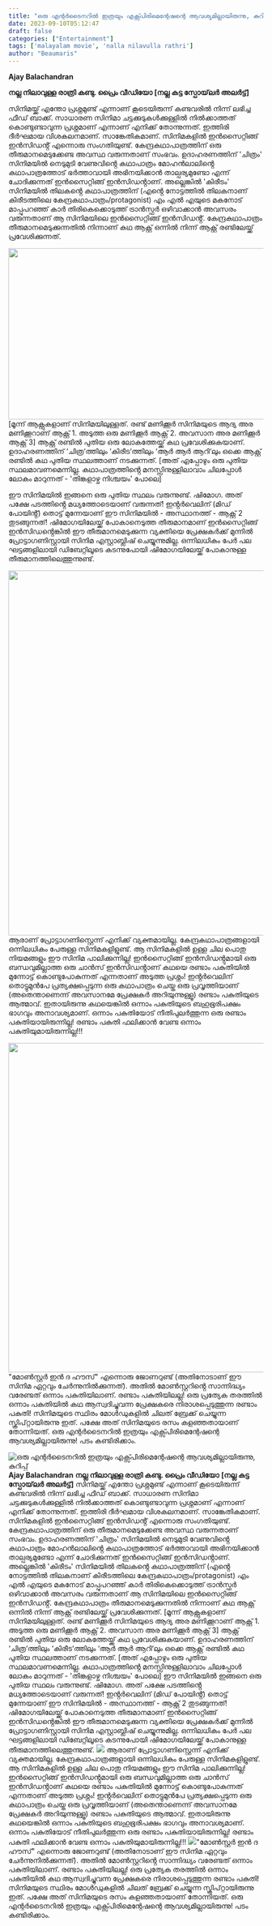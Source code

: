 ```yaml
---
title: "ഒരു എന്റർടൈനറിൽ ഇത്രയും എക്സ്പിരിമെന്റേഷന്റെ ആവശ്യമില്ലായിരുന്നു, കുറിപ്പ്"
date: 2023-09-10T05:12:47
draft: false
categories: ["Entertainment"]
tags: ['malayalam movie', 'nalla nilavulla rathri']
author: "Beaumaris"
---
```


<strong>Ajay Balachandran</strong>

<strong>നല്ല നിലാവുള്ള രാത്രി കണ്ടു. പ്രൈം വീഡിയോ</strong>
<strong>[നല്ല കട്ട സ്പോയ്‌ലർ അലർട്ട്]</strong>

സിനിമയ്ക്ക് എന്തോ പ്രശ്നമുണ്ട് എന്നാണ് കൂടെയിരുന്ന് കണ്ടവരിൽ നിന്ന് ലഭിച്ച ഫീഡ് ബാക്ക്. സാധാരണ സിനിമാ ചട്ടക്കുടുകൾക്കുള്ളിൽ നിൽക്കാത്തത് കൊണ്ടുണ്ടാവുന്ന പ്രശ്നമാണ് എന്നാണ് എനിക്ക് തോന്നുന്നത്. ഇത്തിരി ദീർഘമായ വിശകലനമാണ്. സാങ്കേതികമാണ്. സിനിമകളിൽ ഇൻസൈറ്റിങ്ങ് ഇൻസിഡൻ്റ് എന്നൊരു സംഗതിയുണ്ട്. കേന്ദ്രകഥാപാത്രത്തിന് ഒരു തീരുമാനമെടുക്കേണ്ട അവസ്ഥ വരുന്നതാണ് സംഭവം. ഉദാഹരണത്തിന് 'ചിത്രം' സിനിമയിൽ നെടുമുടി വേണുവിൻ്റെ കഥാപാത്രം മോഹൻലാലിൻ്റെ കഥാപാത്രത്തോട് ഭർത്താവായി അഭിനയിക്കാൻ താല്പര്യമുണ്ടോ എന്ന് ചോദിക്കുന്നത് ഇൻസൈറ്റിങ്ങ് ഇൻസിഡൻ്റാണ്. അല്ലെങ്കിൽ 'കിരീടം' സിനിമയിൽ തിലകൻ്റെ കഥാപാത്രത്തിന് (എൻ്റെ നോട്ടത്തിൽ തിലകനാണ് കിരീടത്തിലെ കേന്ദ്രകഥാപാത്രം/protagonist) എം എൽ എയുടെ മകനോട് മാപ്പുപറഞ്ഞ് കാർ തിരികെക്കൊടുത്ത് ട്രാൻസ്ഫർ ഒഴിവാക്കാൻ അവസരം വരുന്നതാണ് ആ സിനിമയിലെ ഇൻസൈറ്റിങ്ങ് ഇൻസിഡൻ്റ്. കേന്ദ്രകഥാപാത്രം തീരുമാനമെടുക്കുന്നതിൽ നിന്നാണ് കഥ ആക്റ്റ് ഒന്നിൽ നിന്ന് ആക്റ്റ് രണ്ടിലേയ്ക്ക് പ്രവേശിക്കുന്നത്.

<img class="size-full wp-image-419240 aligncenter" src="https://cdn.boolokam.com/articles/2023/09/ddffff-3.jpg" alt="" width="600" height="338" />[മൂന്ന് ആക്റ്റുകളാണ് സിനിമയിലുള്ളത്. രണ്ട് മണിക്കൂർ സിനിമയുടെ ആദ്യ അര മണിക്കൂറാണ് ആക്റ്റ് 1. അടുത്ത ഒരു മണിക്കൂർ ആക്റ്റ് 2. അവസാന അര മണിക്കൂർ ആക്റ്റ് 3]
ആക്റ്റ് രണ്ടിൽ പുതിയ ഒരു ലോകത്തേയ്ക്ക് കഥ പ്രവേശിക്കുകയാണ്. ഉദാഹരണത്തിന് ‘ചിത്ര‘ത്തിലും ‘കിരീട‘ത്തിലും ‘ആർ ആർ ആറി‘ലും ഒക്കെ ആക്റ്റ് രണ്ടിൽ കഥ പുതിയ സ്ഥലത്താണ് നടക്കുന്നത്. [അത് എപ്പോഴും ഒരു പുതിയ സ്ഥലമാവണമെന്നില്ല. കഥാപാത്രത്തിൻ്റെ മനസ്സിനുള്ളിലാവാം ചിലപ്പോൾ ലോകം മാറുന്നത് - 'തിങ്കളാഴ്ച നിശ്ചയം' പോലെ]

ഈ സിനിമയിൽ ഇങ്ങനെ ഒരു പുതിയ സ്ഥലം വരുന്നുണ്ട്. ഷിമോഗ. അത് പക്ഷേ പടത്തിൻ്റെ മധ്യത്തോടെയാണ് വരുന്നത്! ഇൻ്റർവെലിന് (മിഡ് പോയിൻ്റ്) തൊട്ട് മുന്നേയാണ് ഈ സിനിമയിൽ - അസ്ഥാനത്ത് - ആക്റ്റ് 2 തുടങ്ങുന്നത്! ഷിമോഗയിലേയ്ക്ക് പോകാനെടുത്ത തീരുമാനമാണ് ഇൻസൈറ്റിങ്ങ് ഇൻസിഡൻ്റെങ്കിൽ ഈ തീരുമാനമെടുക്കുന്ന വ്യക്തിയെ പ്രേക്ഷകർക്ക് മുന്നിൽ പ്രോട്ടാഗണിസ്റ്റായി സിനിമ എസ്റ്റാബ്ലിഷ് ചെയ്യുന്നുമില്ല. ഒന്നിലധികം പേർ പല ഘട്ടങ്ങളിലായി ഡിബേറ്റിലൂടെ കടന്നുപോയി ഷിമോഗയിലേയ്ക്ക് പോകാനുള്ള തീരുമാനത്തിലെത്തുന്നുണ്ട്.

<img class="alignnone size-full wp-image-419241" src="https://cdn.boolokam.com/articles/2023/09/dqddffff-2.jpg" alt="" width="1280" height="720" /> ആരാണ് പ്രോട്ടാഗണിസ്റ്റെന്ന് എനിക്ക് വ്യക്തമായില്ല. കേന്ദ്രകഥാപാത്രങ്ങളായി ഒന്നിലധികം പേരുള്ള സിനിമകളിളുണ്ട്. ആ സിനിമകളിൽ ഉള്ള ചില പൊതു നിയമങ്ങളും ഈ സിനിമ പാലിക്കുന്നില്ല! ഇൻസൈറ്റിങ്ങ് ഇൻസിഡൻ്റുമായി ഒരു ബന്ധവുമില്ലാത്ത ഒരു ചാൻസ് ഇൻസിഡൻ്റാണ് കഥയെ രണ്ടാം പകുതിയിൽ മുന്നോട്ട് കൊണ്ടുപോകുന്നത് എന്നതാണ് അടുത്ത പ്രശ്നം! ഇൻ്റർവെലിന് തൊട്ടുമുൻപേ പ്രത്യക്ഷപ്പെടുന്ന ഒരു കഥാപാത്രം ചെയ്ത ഒരു പ്രവൃത്തിയാണ് (അതെന്താണെന്ന് അവസാനമേ പ്രേക്ഷകർ അറിയുന്നുള്ളൂ) രണ്ടാം പകുതിയുടെ ആത്മാവ്. ഇതായിരുന്നു കഥയെങ്കിൽ ഒന്നാം പകുതിയുടെ ബഹുഭൂരിപക്ഷം ഭാഗവും അനാവശ്യമാണ്. ഒന്നാം പകുതിയോട് നീതിപുലർത്തുന്ന ഒരു രണ്ടാം പകുതിയായിരുന്നില്ല! രണ്ടാം പകുതി ഫലിക്കാൻ വേണ്ട ഒന്നാം പകുതിയുമായിരുന്നില്ല!!!

<img class="alignnone size-full wp-image-419242" src="https://cdn.boolokam.com/articles/2023/09/ddqqqq-2-1.jpg" alt="" width="1248" height="650" />"മോൺസ്റ്റർ ഇൻ ദ ഹൗസ്" എന്നൊരു ജോണറുണ്ട് (അതിനോടാണ് ഈ സിനിമ ഏറ്റവും ചേർന്നുനിൽക്കുന്നത്). അതിൽ മോൺസ്റ്ററിൻ്റെ സാന്നിദ്ധ്യം വരേണ്ടത് ഒന്നാം പകുതിയിലാണ്. രണ്ടാം പകുതിയിലല്ല!
ഒരു പ്രത്യേക തരത്തിൽ ഒന്നാം പകുതിയിൽ കഥ ആസ്വദിച്ചുവന്ന പ്രേക്ഷകരെ നിരാശപ്പെടുത്തുന്ന രണ്ടാം പകുതി! സിനിമയുടെ സ്ഥിരം മോൾഡുകളിൽ ചിലത് ബ്രേക്ക് ചെയ്യുന്ന സ്ക്രിപ്റ്റായിരുന്നു ഇത്. പക്ഷേ അത് സിനിമയുടെ രസം കളഞ്ഞതായാണ് തോന്നിയത്. ഒരു എന്റർടൈനറിൽ ഇത്രയും എക്സ്പിരിമെന്റേഷന്റെ ആവശ്യമില്ലായിരുന്നു! പടം കണ്ടിരിക്കാം.


![ഒരു എന്റർടൈനറിൽ ഇത്രയും എക്സ്പിരിമെന്റേഷന്റെ ആവശ്യമില്ലായിരുന്നു, കുറിപ്പ്](https://cdn.boolokam.com/articles/2023/09/ddffff-3.jpg)**Ajay Balachandran** **നല്ല നിലാവുള്ള രാത്രി കണ്ടു. പ്രൈം വീഡിയോ** **[നല്ല കട്ട സ്പോയ്‌ലർ അലർട്ട്]** സിനിമയ്ക്ക് എന്തോ പ്രശ്നമുണ്ട് എന്നാണ് കൂടെയിരുന്ന് കണ്ടവരിൽ നിന്ന് ലഭിച്ച ഫീഡ് ബാക്ക്. സാധാരണ സിനിമാ ചട്ടക്കുടുകൾക്കുള്ളിൽ നിൽക്കാത്തത് കൊണ്ടുണ്ടാവുന്ന പ്രശ്നമാണ് എന്നാണ് എനിക്ക് തോന്നുന്നത്. ഇത്തിരി ദീർഘമായ വിശകലനമാണ്. സാങ്കേതികമാണ്. സിനിമകളിൽ ഇൻസൈറ്റിങ്ങ് ഇൻസിഡൻ്റ് എന്നൊരു സംഗതിയുണ്ട്. കേന്ദ്രകഥാപാത്രത്തിന് ഒരു തീരുമാനമെടുക്കേണ്ട അവസ്ഥ വരുന്നതാണ് സംഭവം. ഉദാഹരണത്തിന് 'ചിത്രം' സിനിമയിൽ നെടുമുടി വേണുവിൻ്റെ കഥാപാത്രം മോഹൻലാലിൻ്റെ കഥാപാത്രത്തോട് ഭർത്താവായി അഭിനയിക്കാൻ താല്പര്യമുണ്ടോ എന്ന് ചോദിക്കുന്നത് ഇൻസൈറ്റിങ്ങ് ഇൻസിഡൻ്റാണ്. അല്ലെങ്കിൽ 'കിരീടം' സിനിമയിൽ തിലകൻ്റെ കഥാപാത്രത്തിന് (എൻ്റെ നോട്ടത്തിൽ തിലകനാണ് കിരീടത്തിലെ കേന്ദ്രകഥാപാത്രം/protagonist) എം എൽ എയുടെ മകനോട് മാപ്പുപറഞ്ഞ് കാർ തിരികെക്കൊടുത്ത് ട്രാൻസ്ഫർ ഒഴിവാക്കാൻ അവസരം വരുന്നതാണ് ആ സിനിമയിലെ ഇൻസൈറ്റിങ്ങ് ഇൻസിഡൻ്റ്. കേന്ദ്രകഥാപാത്രം തീരുമാനമെടുക്കുന്നതിൽ നിന്നാണ് കഥ ആക്റ്റ് ഒന്നിൽ നിന്ന് ആക്റ്റ് രണ്ടിലേയ്ക്ക് പ്രവേശിക്കുന്നത്. [മൂന്ന് ആക്റ്റുകളാണ് സിനിമയിലുള്ളത്. രണ്ട് മണിക്കൂർ സിനിമയുടെ ആദ്യ അര മണിക്കൂറാണ് ആക്റ്റ് 1. അടുത്ത ഒരു മണിക്കൂർ ആക്റ്റ് 2. അവസാന അര മണിക്കൂർ ആക്റ്റ് 3] ആക്റ്റ് രണ്ടിൽ പുതിയ ഒരു ലോകത്തേയ്ക്ക് കഥ പ്രവേശിക്കുകയാണ്. ഉദാഹരണത്തിന് ‘ചിത്ര‘ത്തിലും ‘കിരീട‘ത്തിലും ‘ആർ ആർ ആറി‘ലും ഒക്കെ ആക്റ്റ് രണ്ടിൽ കഥ പുതിയ സ്ഥലത്താണ് നടക്കുന്നത്. [അത് എപ്പോഴും ഒരു പുതിയ സ്ഥലമാവണമെന്നില്ല. കഥാപാത്രത്തിൻ്റെ മനസ്സിനുള്ളിലാവാം ചിലപ്പോൾ ലോകം മാറുന്നത് - 'തിങ്കളാഴ്ച നിശ്ചയം' പോലെ] ഈ സിനിമയിൽ ഇങ്ങനെ ഒരു പുതിയ സ്ഥലം വരുന്നുണ്ട്. ഷിമോഗ. അത് പക്ഷേ പടത്തിൻ്റെ മധ്യത്തോടെയാണ് വരുന്നത്! ഇൻ്റർവെലിന് (മിഡ് പോയിൻ്റ്) തൊട്ട് മുന്നേയാണ് ഈ സിനിമയിൽ - അസ്ഥാനത്ത് - ആക്റ്റ് 2 തുടങ്ങുന്നത്! ഷിമോഗയിലേയ്ക്ക് പോകാനെടുത്ത തീരുമാനമാണ് ഇൻസൈറ്റിങ്ങ് ഇൻസിഡൻ്റെങ്കിൽ ഈ തീരുമാനമെടുക്കുന്ന വ്യക്തിയെ പ്രേക്ഷകർക്ക് മുന്നിൽ പ്രോട്ടാഗണിസ്റ്റായി സിനിമ എസ്റ്റാബ്ലിഷ് ചെയ്യുന്നുമില്ല. ഒന്നിലധികം പേർ പല ഘട്ടങ്ങളിലായി ഡിബേറ്റിലൂടെ കടന്നുപോയി ഷിമോഗയിലേയ്ക്ക് പോകാനുള്ള തീരുമാനത്തിലെത്തുന്നുണ്ട്. ![](https://cdn.boolokam.com/articles/2023/09/dqddffff-2.jpg) ആരാണ് പ്രോട്ടാഗണിസ്റ്റെന്ന് എനിക്ക് വ്യക്തമായില്ല. കേന്ദ്രകഥാപാത്രങ്ങളായി ഒന്നിലധികം പേരുള്ള സിനിമകളിളുണ്ട്. ആ സിനിമകളിൽ ഉള്ള ചില പൊതു നിയമങ്ങളും ഈ സിനിമ പാലിക്കുന്നില്ല! ഇൻസൈറ്റിങ്ങ് ഇൻസിഡൻ്റുമായി ഒരു ബന്ധവുമില്ലാത്ത ഒരു ചാൻസ് ഇൻസിഡൻ്റാണ് കഥയെ രണ്ടാം പകുതിയിൽ മുന്നോട്ട് കൊണ്ടുപോകുന്നത് എന്നതാണ് അടുത്ത പ്രശ്നം! ഇൻ്റർവെലിന് തൊട്ടുമുൻപേ പ്രത്യക്ഷപ്പെടുന്ന ഒരു കഥാപാത്രം ചെയ്ത ഒരു പ്രവൃത്തിയാണ് (അതെന്താണെന്ന് അവസാനമേ പ്രേക്ഷകർ അറിയുന്നുള്ളൂ) രണ്ടാം പകുതിയുടെ ആത്മാവ്. ഇതായിരുന്നു കഥയെങ്കിൽ ഒന്നാം പകുതിയുടെ ബഹുഭൂരിപക്ഷം ഭാഗവും അനാവശ്യമാണ്. ഒന്നാം പകുതിയോട് നീതിപുലർത്തുന്ന ഒരു രണ്ടാം പകുതിയായിരുന്നില്ല! രണ്ടാം പകുതി ഫലിക്കാൻ വേണ്ട ഒന്നാം പകുതിയുമായിരുന്നില്ല!!! ![](https://cdn.boolokam.com/articles/2023/09/ddqqqq-2-1.jpg)"മോൺസ്റ്റർ ഇൻ ദ ഹൗസ്" എന്നൊരു ജോണറുണ്ട് (അതിനോടാണ് ഈ സിനിമ ഏറ്റവും ചേർന്നുനിൽക്കുന്നത്). അതിൽ മോൺസ്റ്ററിൻ്റെ സാന്നിദ്ധ്യം വരേണ്ടത് ഒന്നാം പകുതിയിലാണ്. രണ്ടാം പകുതിയിലല്ല! ഒരു പ്രത്യേക തരത്തിൽ ഒന്നാം പകുതിയിൽ കഥ ആസ്വദിച്ചുവന്ന പ്രേക്ഷകരെ നിരാശപ്പെടുത്തുന്ന രണ്ടാം പകുതി! സിനിമയുടെ സ്ഥിരം മോൾഡുകളിൽ ചിലത് ബ്രേക്ക് ചെയ്യുന്ന സ്ക്രിപ്റ്റായിരുന്നു ഇത്. പക്ഷേ അത് സിനിമയുടെ രസം കളഞ്ഞതായാണ് തോന്നിയത്. ഒരു എന്റർടൈനറിൽ ഇത്രയും എക്സ്പിരിമെന്റേഷന്റെ ആവശ്യമില്ലായിരുന്നു! പടം കണ്ടിരിക്കാം.
